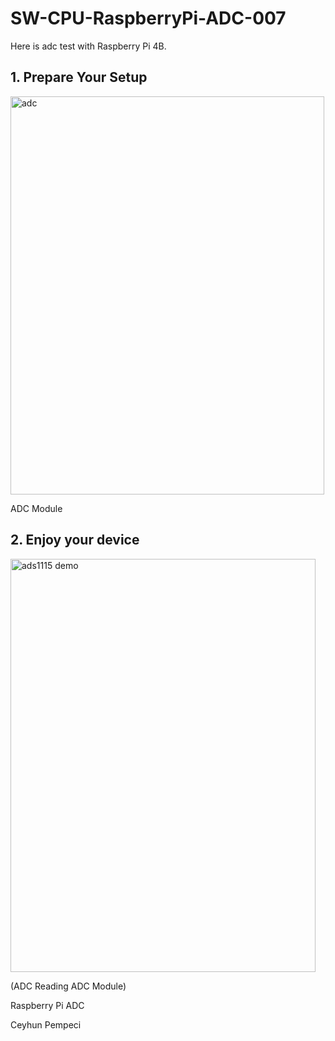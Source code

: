 # SW-CPU-RaspberryPi-ADC-007

Here is adc test with Raspberry Pi 4B.


## 1. Prepare Your Setup

<img width="502" height="637" alt="adc" src="https://github.com/user-attachments/assets/276fd716-a2dc-4882-9be3-7d4addfb799a" />

ADC Module

## 2. Enjoy your device

<img width="488" height="661" alt="ads1115 demo" src="https://github.com/user-attachments/assets/dcafcc3b-4f0d-4d56-94ad-c23cd8ee387e" />

(ADC Reading ADC Module)

Raspberry Pi ADC

Ceyhun Pempeci
